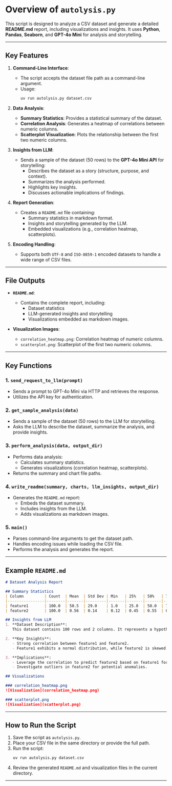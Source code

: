 

# Overview of `autolysis.py`

This script is designed to analyze a CSV dataset and generate a detailed **README.md** report, including visualizations and insights. It uses **Python**, **Pandas**, **Seaborn**, and **GPT-4o Mini** for analysis and storytelling.

---

## Key Features

1. **Command-Line Interface**:
   - The script accepts the dataset file path as a command-line argument.
   - Usage:  
     ```bash
     uv run autolysis.py dataset.csv
     ```

2. **Data Analysis**:
   - **Summary Statistics**: Provides a statistical summary of the dataset.
   - **Correlation Analysis**: Generates a heatmap of correlations between numeric columns.
   - **Scatterplot Visualization**: Plots the relationship between the first two numeric columns.

3. **Insights from LLM**:
   - Sends a sample of the dataset (50 rows) to the **GPT-4o Mini API** for storytelling:
     - Describes the dataset as a story (structure, purpose, and context).
     - Summarizes the analysis performed.
     - Highlights key insights.
     - Discusses actionable implications of findings.

4. **Report Generation**:
   - Creates a `README.md` file containing:
     - Summary statistics in markdown format.
     - Insights and storytelling generated by the LLM.
     - Embedded visualizations (e.g., correlation heatmap, scatterplots).

5. **Encoding Handling**:
   - Supports both `UTF-8` and `ISO-8859-1` encoded datasets to handle a wide range of CSV files.

---

## File Outputs

- **`README.md`**:
  - Contains the complete report, including:
    - Dataset statistics
    - LLM-generated insights and storytelling
    - Visualizations embedded as markdown images.

- **Visualization Images**:
  - `correlation_heatmap.png`: Correlation heatmap of numeric columns.
  - `scatterplot.png`: Scatterplot of the first two numeric columns.

---

## Key Functions

### 1. **`send_request_to_llm(prompt)`**
   - Sends a prompt to GPT-4o Mini via HTTP and retrieves the response.
   - Utilizes the API key for authentication.

### 2. **`get_sample_analysis(data)`**
   - Sends a sample of the dataset (50 rows) to the LLM for storytelling.
   - Asks the LLM to describe the dataset, summarize the analysis, and provide insights.

### 3. **`perform_analysis(data, output_dir)`**
   - Performs data analysis:
     - Calculates summary statistics.
     - Generates visualizations (correlation heatmap, scatterplots).
   - Returns the summary and chart file paths.

### 4. **`write_readme(summary, charts, llm_insights, output_dir)`**
   - Generates the `README.md` report:
     - Embeds the dataset summary.
     - Includes insights from the LLM.
     - Adds visualizations as markdown images.

### 5. **`main()`**
   - Parses command-line arguments to get the dataset path.
   - Handles encoding issues while loading the CSV file.
   - Performs the analysis and generates the report.

---

## Example `README.md`

```markdown
# Dataset Analysis Report

## Summary Statistics
| Column         | Count  | Mean  | Std Dev | Min   | 25%   | 50%   | 75%   | Max   |
|----------------|--------|-------|---------|-------|-------|-------|-------|-------|
| feature1       | 100.0  | 50.5  | 29.0    | 1.0   | 25.0  | 50.0  | 75.0  | 100.0 |
| feature2       | 100.0  | 0.56  | 0.14    | 0.12  | 0.45  | 0.55  | 0.66  | 0.95  |

## Insights from LLM
1. **Dataset Description**:  
   This dataset contains 100 rows and 2 columns. It represents a hypothetical scenario where feature1 is a continuous variable, and feature2 is a normalized metric.

2. **Key Insights**:
   - Strong correlation between feature1 and feature2.
   - Feature1 exhibits a normal distribution, while feature2 is skewed.

3. **Implications**:
   - Leverage the correlation to predict feature2 based on feature1 for efficiency gains.
   - Investigate outliers in feature2 for potential anomalies.

## Visualizations

### correlation_heatmap.png
![Visualization](correlation_heatmap.png)

### scatterplot.png
![Visualization](scatterplot.png)
```

---

## How to Run the Script

1. Save the script as `autolysis.py`.
2. Place your CSV file in the same directory or provide the full path.
3. Run the script:
   ```bash
   uv run autolysis.py dataset.csv
   ```
4. Review the generated `README.md` and visualization files in the current directory.

---

